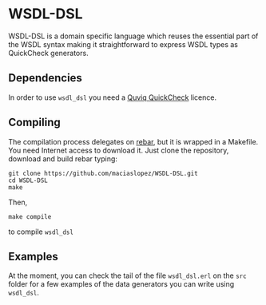 # WSDL-DSL

WSDL-DSL is a domain specific language which reuses the essential part of the WSDL syntax making it straightforward to express WSDL types as QuickCheck generators.

## Dependencies

In order to use `wsdl_dsl` you need a [Quviq QuickCheck](http://www.quviq.com) licence.

## Compiling

The compilation process delegates on
[rebar](https://github.com/basho/rebar), but it is wrapped
in a Makefile. You need Internet access to download it. Just clone the
repository, download and build rebar typing:

```
git clone https://github.com/maciaslopez/WSDL-DSL.git
cd WSDL-DSL
make
```

Then,

```
make compile
```

to compile `wsdl_dsl`

## Examples

At the moment, you can check the tail of the file `wsdl_dsl.erl` on the
`src` folder for a few examples of the data generators you can write
using `wsdl_dsl`.
